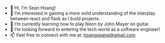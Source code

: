 - 👋 Hi, I’m Sean Hoang!
- 👀 I’m interested in gaining a more solid understanding of the interplay between react and flask as I build projects.
- 🌱 I’m currently learning how to play Neon by John Mayer on guitar.
- 💞️ I’m looking forward to entering the tech world as a software engineer!
- 📫 Feel free to connect with me at: hoangseanq@gmail.com

<!---
SonQHoang/SonQHoang is a ✨ special ✨ repository because its `README.md` (this file) appears on your GitHub profile.
You can click the Preview link to take a look at your changes.
--->
